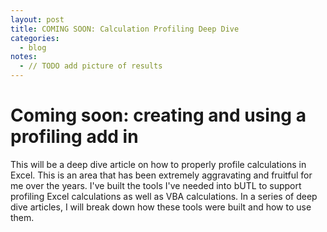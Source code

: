```yaml
---
layout: post
title: COMING SOON: Calculation Profiling Deep Dive
categories:
  - blog
notes:
  - // TODO add picture of results
---
```


# Coming soon: creating and using a profiling add in

This will be a deep dive article on how to properly profile calculations in Excel. This is an area that has been extremely aggravating and fruitful for me over the years. I've built the tools I've needed into bUTL to support profiling Excel calculations as well as VBA calculations. In a series of deep dive articles, I will break down how these tools were built and how to use them.
